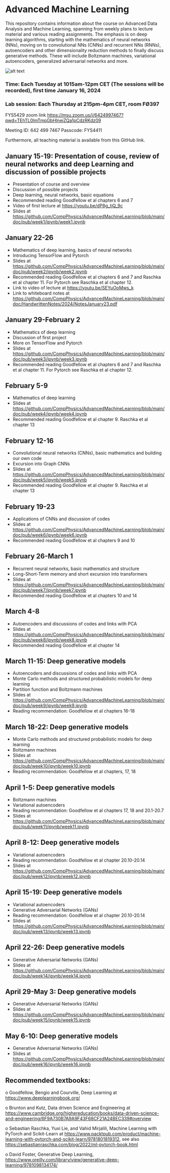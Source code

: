 # Advanced Machine Learning

This repository contains information about the course on Advanced Data
Analysis and Machine Learning, spanning from weekly plans to lecture
material and various reading assignments.  The emphasis is on deep
learning algorithms, starting with the mathematics of neural networks
(NNs), moving on to convolutional NNs (CNNs) and recurrent NNs (RNNs),
autoencoders and other dimensionality reduction methods to finally
discuss generative methods. These will include Boltzmann machines,
variational autoencoders, generalized adversarial networks and more.

![alt text](https://github.com/CompPhysics/AdvancedMachineLearning/blob/main/doc/images/image001.jpg?raw=true)


### Time: Each Tuesday at 1015am-12pm CET (The sessions will be recorded), first time January 16, 2024
### Lab session: Each Thursday at 215pm-4pm CET, room FØ397

FYS5429 zoom link
https://msu.zoom.us/j/6424997467?pwd=TEhTL0lmTmpGbHlnejZQa1pCdzRKdz09

Meeting ID: 642 499 7467
Passcode: FYS4411


Furthermore, all teaching material is available from this GitHub link.

## January 15-19: Presentation of couse, review of neural networks and deep Learning and discussion of possible projects

- Presentation of course and overview
- Discussion of possible projects
- Deep learning, neural networks, basic equations
- Recommended reading Goodfellow et al chapters 6 and 7
- Video of first lecture at https://youtu.be/dP8g_tjQ_9c
- Slides at https://github.com/CompPhysics/AdvancedMachineLearning/blob/main/doc/pub/week1/ipynb/week1.ipynb

##  January 22-26
- Mathematics  of deep learning, basics of neural networks
- Introducing TensorFlow and Pytorch
- Slides at https://github.com/CompPhysics/AdvancedMachineLearning/blob/main/doc/pub/week2/ipynb/week2.ipynb
- Recommended reading Goodfellow et al chapters 6 and 7 and Raschka et al chapter 11. For Pytorch see Raschka et al chapter 12.
- Link to video of lecture at https://youtu.be/SEYuOoMws_k
- Link to whiteboard notes at https://github.com/CompPhysics/AdvancedMachineLearning/blob/main/doc/HandwrittenNotes/2024/NotesJanuary23.pdf

## January 29-February 2
- Mathematics of deep learning
- Discussion of first project
- More on TensorFlow and Pytorch
- Slides at https://github.com/CompPhysics/AdvancedMachineLearning/blob/main/doc/pub/week3/ipynb/week3.ipynb
- Recommended reading Goodfellow et al chapters 6 and 7 and Raschka et al chapter 11. For Pytorch see Raschka et al chapter 12.

## February 5-9
- Mathematics of deep learning
- Slides at https://github.com/CompPhysics/AdvancedMachineLearning/blob/main/doc/pub/week4/ipynb/week4.ipynb
- Recommended reading Goodfellow et al chapter 9. Raschka et al chapter 13

## February 12-16
- Convolutional neural networks (CNNs), basic mathematics and building our own code
- Excursion into Graph CNNs
- Slides at https://github.com/CompPhysics/AdvancedMachineLearning/blob/main/doc/pub/week5/ipynb/week5.ipynb
- Recommended reading Goodfellow et al chapter 9. Raschka et al chapter 13

## February 19-23
- Applications of CNNs and discussion of codes
- Slides at https://github.com/CompPhysics/AdvancedMachineLearning/blob/main/doc/pub/week6/ipynb/week6.ipynb
- Recommended reading Goodfellow et al chapters 9 and 10

## February 26-March 1
- Recurrent neural networks, basic mathematics and structure
- Long-Short-Term memory and short excursion into transformers
- Slides at https://github.com/CompPhysics/AdvancedMachineLearning/blob/main/doc/pub/week7/ipynb/week7.ipynb
- Recommended reading Goodfellow et al chapters 10 and 14


## March 4-8
- Autoencoders and discussions of codes and links with PCA
- Slides at https://github.com/CompPhysics/AdvancedMachineLearning/blob/main/doc/pub/week8/ipynb/week8.ipynb
- Recommended reading Goodfellow et al chapter 14


## March 11-15: Deep generative models
- Autoencoders and discussions of codes and links with PCA
- Monte Carlo methods and structured probabilistic models for deep learning
- Partition function and Boltzmann machines
- Slides at https://github.com/CompPhysics/AdvancedMachineLearning/blob/main/doc/pub/week9/ipynb/week9.ipynb  
- Reading recommendation: Goodfellow et al chapters 16-18


## March 18-22: Deep generative models
- Monte Carlo methods and structured probabilistic models for deep learning
- Boltzmann machines
- Slides at https://github.com/CompPhysics/AdvancedMachineLearning/blob/main/doc/pub/week10/ipynb/week10.ipynb  
- Reading recommendation: Goodfellow et al chapters, 17, 18


## April 1-5: Deep generative models
- Boltzmann machines
- Variational autoencoders
- Reading recommendation: Goodfellow et al chapters 17, 18  and 20.1-20.7
- Slides at https://github.com/CompPhysics/AdvancedMachineLearning/blob/main/doc/pub/week11/ipynb/week11.ipynb  

## April 8-12: Deep generative models
- Variational autoencoders
- Reading recommendation: Goodfellow et al chapter 20.10-20.14
- Slides at https://github.com/CompPhysics/AdvancedMachineLearning/blob/main/doc/pub/week12/ipynb/week12.ipynb  


## April 15-19: Deep generative models
- Variational autoencoders
- Generative Adversarial Networks (GANs)
- Reading recommendation: Goodfellow et al chapter 20.10-20.14
- Slides at https://github.com/CompPhysics/AdvancedMachineLearning/blob/main/doc/pub/week13/ipynb/week13.ipynb  

## April 22-26: Deep generative models
- Generative Adversarial Networks (GANs)
- Slides at https://github.com/CompPhysics/AdvancedMachineLearning/blob/main/doc/pub/week14/ipynb/week14.ipynb  

## April 29-May 3: Deep generative models
- Generative Adversarial Networks (GANs)
- Slides at https://github.com/CompPhysics/AdvancedMachineLearning/blob/main/doc/pub/week15/ipynb/week15.ipynb  

## May 6-10: Deep generative models
- Generative Adversarial Networks (GANs)
- Slides at https://github.com/CompPhysics/AdvancedMachineLearning/blob/main/doc/pub/week16/ipynb/week16.ipynb  



## Recommended textbooks:

o Goodfellow, Bengio and Courville, Deep Learning at https://www.deeplearningbook.org/

o Brunton and Kutz, Data driven Science and Engineering at https://www.cambridge.org/highereducation/books/data-driven-science-and-engineering/6F9A730B7A9A9F43F68CF21A24BEC339#overview

o Sebastian Raschka, Yuxi Lie, and Vahid Mirjalili,  Machine Learning with PyTorch and Scikit-Learn at https://www.packtpub.com/product/machine-learning-with-pytorch-and-scikit-learn/9781801819312, see also https://sebastianraschka.com/blog/2022/ml-pytorch-book.html

o David Foster, Generative Deep Learning, https://www.oreilly.com/library/view/generative-deep-learning/9781098134174/






